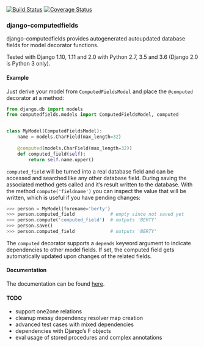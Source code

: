 [![Build Status](https://travis-ci.org/netzkolchose/django-computedfields.svg?branch=master)](https://travis-ci.org/netzkolchose/django-computedfields)
[![Coverage Status](https://coveralls.io/repos/github/netzkolchose/django-computedfields/badge.svg?branch=master)](https://coveralls.io/github/netzkolchose/django-computedfields?branch=master)

### django-computedfields ###

django-computedfields provides autogenerated autoupdated database fields
for model decorator functions.

Tested with Django 1.10, 1.11 and 2.0 with Python 2.7, 3.5 and 3.6
(Django 2.0 is Python 3 only).


#### Example ####

Just derive your model from `ComputedFieldsModel` and place
the `@computed` decorator at a method:

```python
from django.db import models
from computedfields.models import ComputedFieldsModel, computed


class MyModel(ComputedFieldsModel):
    name = models.CharField(max_length=32)
    
    @computed(models.CharField(max_length=32))
    def computed_field(self):
        return self.name.upper()
```

`computed_field` will be turned into a real database field
and can be accessed and searched like any other database field.
During saving the associated method gets called and it’s result
written to the database. With the method `compute('fieldname')`
you can inspect the value that will be written, which is useful
if you have pending changes:

```python
>>> person = MyModel(forename='berty')
>>> person.computed_field             # empty since not saved yet
>>> person.compute('computed_field')  # outputs 'BERTY'
>>> person.save()
>>> person.computed_field             # outputs 'BERTY'
```

The `computed` decorator supports a `depends` keyword argument
to indicate dependencies to other model fields. If set, the computed field
gets automatically updated upon changes of the related fields.


#### Documentation ####

The documentation can be found [here](https://django-computedfields.readthedocs.io/en/latest/index.html).


#### TODO ####

- support one2one relations
- cleanup messy dependency resolver map creation
- advanced test cases with mixed dependencies
- dependencies with Django’s F objects
- eval usage of stored procedures and complex annotations
